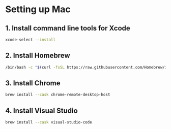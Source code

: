 # Setting up Mac
## 1. Install command line tools for Xcode
```zsh
xcode-select --install
```

## 2. Install Homebrew
```zsh
/bin/bash -c "$(curl -fsSL https://raw.githubusercontent.com/Homebrew/install/HEAD/install.sh)"
```

## 3. Install Chrome
```zsh
brew install --cask chrome-remote-desktop-host
```

## 4. Install Visual Studio
```zsh
brew install --cask visual-studio-code
```
